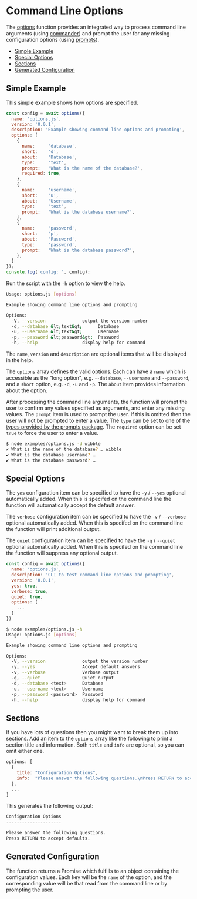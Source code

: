 # Command Line Options

The [options](function#static-function-options) function provides an
integrated way to process command line arguments (using [commander](https://www.npmjs.com/package/commander))
and prompt the user for any missing configuration options (using [prompts](https://www.npmjs.com/package/prompts)).

- [Simple Example](#simple-example)
- [Special Options](#special-options)
- [Sections](#sections)
- [Generated Configuration](#generated-configuration)

## Simple Example

This simple example shows how options are specified.

```js
const config = await options({
  name: 'options.js',
  version: '0.0.1',
  description: 'Example showing command line options and prompting',
  options: [
    {
      name:     'database',
      short:    'd',
      about:    'Database',
      type:     'text',
      prompt:   'What is the name of the database?',
      required: true,
    },
    {
      name:     'username',
      short:    'u',
      about:    'Username',
      type:     'text',
      prompt:   'What is the database username?',
    },
    {
      name:     'password',
      short:    'p',
      about:    'Password',
      type:     'password',
      prompt:   'What is the database password?',
    },
  ]
});
console.log('config: ', config);
```

Run the script with the `-h` option to view the help.

```sh
Usage: options.js [options]

Example showing command line options and prompting

Options:
  -V, --version              output the version number
  -d, --database &lt;text&gt;      Database
  -u, --username &lt;text&gt;      Username
  -p, --password &lt;password&gt;  Password
  -h, --help                 display help for command
```

The `name`, `version` and `description` are optional items that will be displayed in
the help.

The `options` array defines the valid options.  Each can have a `name` which is
accessible as the "long option", e.g. `--database`, `--username` and `--password`,
and a `short` option, e.g. `-d`, `-u` and `-p`.  The `about` item provides information
about the option.

After processing the command line arguments, the function will prompt the user to
confirm any values specified as arguments, and enter any missing values.  The `prompt`
item is used to prompt the user.  If this is omitted then the user will not be prompted
to enter a value.  The `type` can be set to one of the [types provided by the prompts
package](https://www.npmjs.com/package/prompts#-types).  The `required` option can be
set `true` to force the user to enter a value.

```sh
$ node examples/options.js -d wibble
✔ What is the name of the database? … wibble
✔ What is the database username? …
✔ What is the database password? …
```

## Special Options

The `yes` configuration item can be specified to have the `-y` / `--yes`
optional automatically added.  When this is specifed on the command line the
function will automatically accept the default answer.

The `verbose` configuration item can be specified to have the `-v` / `--verbose`
optional automatically added.  When this is specifed on the command line the
function will print additional output.

The `quiet` configuration item can be specified to have the `-q` / `--quiet`
optional automatically added.  When this is specifed on the command line the
function will suppress any optional output.

```js
const config = await options({
  name: 'options.js',
  description: 'CLI to test command line options and prompting',
  version: '0.0.1',
  yes: true,
  verbose: true,
  quiet: true,
  options: [
    ...
  ]
})
```

```sh
$ node examples/options.js -h
Usage: options.js [options]

Example showing command line options and prompting

Options:
  -V, --version              output the version number
  -y, --yes                  Accept default answers
  -v, --verbose              Verbose output
  -q, --quiet                Quiet output
  -d, --database <text>      Database
  -u, --username <text>      Username
  -p, --password <password>  Password
  -h, --help                 display help for command
```

## Sections

If you have lots of questions then you might want to break them up
into sections.  Add an item to the `options` array like the following
to print a section title and information.  Both `title` and `info` are
optional, so you can omit either one.

```js
options: [
  {
    title: "Configuration Options",
    info:  "Please answer the following questions.\nPress RETURN to accept defaults."
  },
  ...
]
```

This generates the following output:

```sh
Configuration Options
---------------------

Please answer the following questions.
Press RETURN to accept defaults.
```

## Generated Configuration

The function returns a Promise which fulfills to an object containing the configuration
values.  Each key will be the `name` of the option, and the corresponding value will be
that read from the command line or by prompting the user.